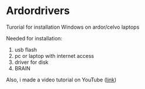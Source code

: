 # Ardordrivers
Turorial for installation Windows on ardor/celvo laptops

Needed for installation:
1. usb flash
2. pc or laptop with internet access
3. driver for disk
4. BRAIN

Also, i made a video tutorial on YouTube ([link](https://www.youtube.com/watch?v=YU56cV45sg8))
